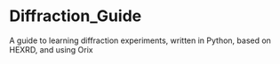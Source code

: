 # Diffraction_Guide
A guide to learning diffraction experiments, written in Python, based on HEXRD, and using Orix
